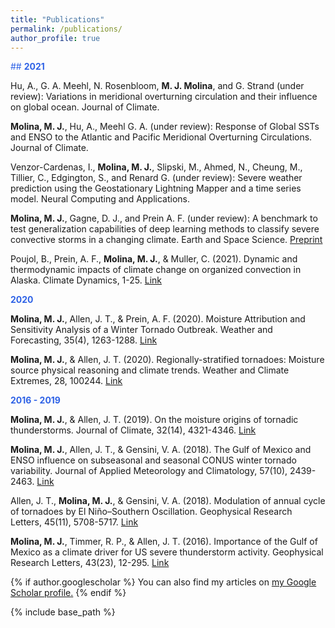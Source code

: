 ```yaml
---
title: "Publications"
permalink: /publications/
author_profile: true
---
```



<span style="color:#2e62e6">## **2021**</span>

Hu, A., G. A. Meehl, N. Rosenbloom, **M. J. Molina**, and G. Strand (under review): Variations in meridional overturning circulation and their influence on global ocean. Journal of Climate.

**Molina, M. J.**, Hu, A., Meehl G. A. (under review): Response of Global SSTs and ENSO to the Atlantic and Pacific Meridional Overturning Circulations. Journal of Climate.

Venzor-Cardenas, I., **Molina, M. J.**, Slipski, M., Ahmed, N., Cheung, M., Tillier, C., Edgington, S., and Renard G. (under review): Severe weather prediction using the Geostationary Lightning Mapper and a time series model. Neural Computing and Applications.

**Molina, M. J.**, Gagne, D. J., and Prein A. F. (under review): A benchmark to test generalization capabilities of deep learning methods to classify severe convective storms in a changing climate. Earth and Space Science. [Preprint](https://www.essoar.org/doi/10.1002/essoar.10504498.2)

Poujol, B., Prein, A. F., **Molina, M. J.**, & Muller, C. (2021). Dynamic and thermodynamic impacts of climate change on organized convection in Alaska. Climate Dynamics, 1-25. [Link](https://link.springer.com/article/10.1007/s00382-020-05606-7)


<span style="color:#2e62e6">**2020**</span>

**Molina, M. J.**, Allen, J. T., & Prein, A. F. (2020). Moisture Attribution and Sensitivity Analysis of a Winter Tornado Outbreak. Weather and Forecasting, 35(4), 1263-1288. [Link](https://journals.ametsoc.org/view/journals/wefo/35/4/wafD190240.xml)

**Molina, M. J.**, & Allen, J. T. (2020). Regionally-stratified tornadoes: Moisture source physical reasoning and climate trends. Weather and Climate Extremes, 28, 100244. [Link](https://www.sciencedirect.com/science/article/pii/S2212094719301781)


<span style="color:#2e62e6">**2016 - 2019**</span>

**Molina, M. J.**, & Allen, J. T. (2019). On the moisture origins of tornadic thunderstorms. Journal of Climate, 32(14), 4321-4346. [Link](https://journals.ametsoc.org/view/journals/clim/32/14/jcli-d-18-0784.1.xml)

**Molina, M. J.**, Allen, J. T., & Gensini, V. A. (2018). The Gulf of Mexico and ENSO influence on subseasonal and seasonal CONUS winter tornado variability. Journal of Applied Meteorology and Climatology, 57(10), 2439-2463. [Link](https://journals.ametsoc.org/view/journals/apme/57/10/jamc-d-18-0046.1.xml)

Allen, J. T., **Molina, M. J.**, & Gensini, V. A. (2018). Modulation of annual cycle of tornadoes by El Niño–Southern Oscillation. Geophysical Research Letters, 45(11), 5708-5717. [Link](https://agupubs.onlinelibrary.wiley.com/doi/full/10.1029/2018GL077482)

**Molina, M. J.**, Timmer, R. P., & Allen, J. T. (2016). Importance of the Gulf of Mexico as a climate driver for US severe thunderstorm activity. Geophysical Research Letters, 43(23), 12-295. [Link](https://agupubs.onlinelibrary.wiley.com/doi/full/10.1002/2016GL071603)

{% if author.googlescholar %}
  You can also find my articles on <u><a href="{{author.googlescholar}}">my Google Scholar profile</a>.</u>
{% endif %}

{% include base_path %}
